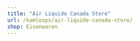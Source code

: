 ```yaml
---
title: "Air Liquide Canada Store"
url: /kamloops/air-liquide-canada-store/
shop: Eisenwaren
---
```

